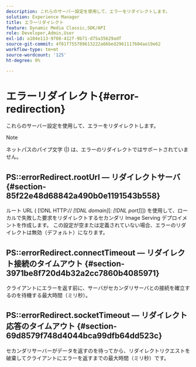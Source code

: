 ```yaml
---
description: これらのサーバー設定を使用して、エラーをリダイレクトします。
solution: Experience Manager
title: エラーリダイレクト
feature: Dynamic Media Classic,SDK/API
role: Developer,Admin,User
exl-id: a184e113-9708-412f-9b71-d75a35629adf
source-git-commit: 4f81f755789613222a66bed2961117604ae19e62
workflow-type: tm+mt
source-wordcount: '125'
ht-degree: 0%

---
```


# エラーリダイレクト{#error-redirection}

これらのサーバー設定を使用して、エラーをリダイレクトします。

>[!NOTE]
>
>ネットパスのパイプ文字 (|) は、エラーのリダイレクトではサポートされていません。

## PS::errorRedirect.rootUrl — リダイレクトサーバ {#section-85f22e48d68842a490b0e1191543b558}

ルート URL ( [!DNL HTTP:// *[!DNL domain]*[: *[!DNL port]*]]) を使用して、ローカルで失敗した要求をリダイレクトするセカンダリ Image Serving デプロイメントを作成します。 この設定が空または定義されていない場合、エラーのリダイレクトは無効（デフォルト）になります。

## PS::errorRedirect.connectTimeout — リダイレクト接続のタイムアウト {#section-3971be8f720d4b32a2cc7860b4085971}

クライアントにエラーを返す前に、サーバがセカンダリサーバとの接続を確立するのを待機する最大時間（ミリ秒）。

## PS::errorRedirect.socketTimeout — リダイレクト応答のタイムアウト {#section-69d8579f748d4044bca99dfb64dd523c}

セカンダリサーバーがデータを返すのを待ってから、リダイレクトリクエストを破棄してクライアントにエラーを返すまでの最大時間（ミリ秒）です。
